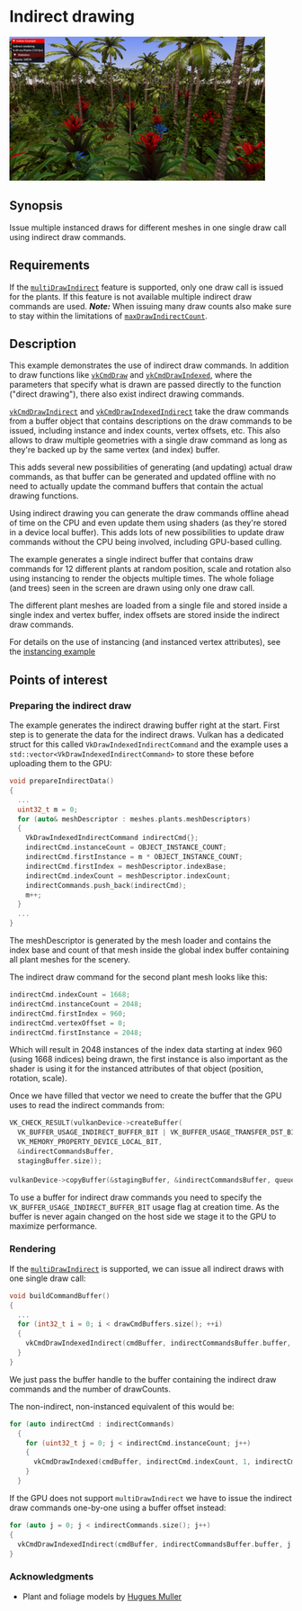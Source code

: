 # Indirect drawing

<img src="../../screenshots/indirectdraw.jpg" height="256px">

## Synopsis

Issue multiple instanced draws for different meshes in one single draw call using indirect draw commands.

## Requirements
If the [`multiDrawIndirect`](http://vulkan.gpuinfo.org/listreports.php?feature=multiDrawIndirect) feature is supported, only one draw call is issued for the plants. If this feature is not available multiple indirect draw commands are used. ***Note:*** When issuing many draw counts also make sure to stay within the limitations of [`maxDrawIndirectCount`](http://vulkan.gpuinfo.org/listreports.php?limit=maxDrawIndirectCount).

## Description

This example demonstrates the use of indirect draw commands. In addition to draw functions like [`vkCmdDraw`](https://www.khronos.org/registry/vulkan/specs/1.0/man/html/vkCmdDraw.html) and [`vkCmdDrawIndexed`](https://www.khronos.org/registry/vulkan/specs/1.0/man/html/vkCmdDrawIndexed.html), where the parameters that specify what is drawn are passed directly to the function ("direct drawing"), there also exist indirect drawing commands.

[`vkCmdDrawIndirect`](https://www.khronos.org/registry/vulkan/specs/1.0/man/html/vkCmdDrawIndirect.html) and [`vkCmdDrawIndexedIndirect`](https://www.khronos.org/registry/vulkan/specs/1.0/man/html/vkCmdDrawIndexedIndirect.html) take the draw commands from a buffer object that contains descriptions on the draw commands to be issued, including instance and index counts, vertex offsets, etc. This also allows to draw multiple geometries with a single draw command as long as they're backed up by the same vertex (and index) buffer.

This adds several new possibilities of generating (and updating) actual draw commands, as that buffer can be generated and updated offline with no need to actually update the command buffers that contain the actual drawing functions.

Using indirect drawing you can generate the draw commands offline ahead of time on the CPU and even update them using shaders (as they're stored in a device local buffer). This adds lots of new possibilities to update draw commands without the CPU being involved, including GPU-based culling.

The example generates a single indirect buffer that contains draw commands for 12 different plants at random position, scale and rotation also using instancing to render the objects multiple times. The whole foliage (and trees) seen in the screen are drawn using only one draw call.

The different plant meshes are loaded from a single file and stored inside a single index and vertex buffer, index offsets are stored inside the indirect draw commands.

For details on the use of instancing (and instanced vertex attributes), see the [instancing example](../instancing)

## Points of interest

### Preparing the indirect draw
The example generates the indirect drawing buffer right at the start. First step is to generate the data for the indirect draws. Vulkan has a dedicated struct for this called `VkDrawIndexedIndirectCommand` and the example uses a `std::vector<VkDrawIndexedIndirectCommand>` to store these before uploading them to the GPU:
```cpp
void prepareIndirectData()
{
  ...
  uint32_t m = 0;
  for (auto& meshDescriptor : meshes.plants.meshDescriptors)
  {
    VkDrawIndexedIndirectCommand indirectCmd{};
    indirectCmd.instanceCount = OBJECT_INSTANCE_COUNT;
    indirectCmd.firstInstance = m * OBJECT_INSTANCE_COUNT;
    indirectCmd.firstIndex = meshDescriptor.indexBase;
    indirectCmd.indexCount = meshDescriptor.indexCount;
    indirectCommands.push_back(indirectCmd);
    m++;
  }
  ...
}
```
The meshDescriptor is generated by the mesh loader and contains the index base and count of that mesh inside the global index buffer containing all plant meshes for the scenery.

The indirect draw command for the second plant mesh looks like this:
```cpp
indirectCmd.indexCount = 1668;
indirectCmd.instanceCount = 2048;
indirectCmd.firstIndex = 960;
indirectCmd.vertexOffset = 0;
indirectCmd.firstInstance = 2048;
```
Which will result in 2048 instances of the index data starting at index 960 (using 1668 indices) being drawn, the first instance is also important as the shader is using it for the instanced attributes of that object (position, rotation, scale).

Once we have filled that vector we need to create the buffer that the GPU uses to read the indirect commands from:

```cpp
VK_CHECK_RESULT(vulkanDevice->createBuffer(
  VK_BUFFER_USAGE_INDIRECT_BUFFER_BIT | VK_BUFFER_USAGE_TRANSFER_DST_BIT,
  VK_MEMORY_PROPERTY_DEVICE_LOCAL_BIT,
  &indirectCommandsBuffer,
  stagingBuffer.size));

vulkanDevice->copyBuffer(&stagingBuffer, &indirectCommandsBuffer, queue);
```
To use a buffer for indirect draw commands you need to specify the ```VK_BUFFER_USAGE_INDIRECT_BUFFER_BIT``` usage flag at creation time. As the buffer is never again changed on the host side we stage it to the GPU to maximize performance.

### Rendering
If the [`multiDrawIndirect`](http://vulkan.gpuinfo.org/listreports.php?feature=multiDrawIndirect) is supported, we can issue all indirect draws with one single draw call:
```cpp
void buildCommandBuffer()
{
  ...
  for (int32_t i = 0; i < drawCmdBuffers.size(); ++i)
  {
    vkCmdDrawIndexedIndirect(cmdBuffer, indirectCommandsBuffer.buffer, 0, indirectDrawCount, sizeof(VkDrawIndexedIndirectCommand));
  }
}
```
We just pass the buffer handle to the buffer containing the indirect draw commands and the number of drawCounts.

The non-indirect, non-instanced equivalent of this would be:
```cpp
for (auto indirectCmd : indirectCommands)
  {
    for (uint32_t j = 0; j < indirectCmd.instanceCount; j++)
    {
      vkCmdDrawIndexed(cmdBuffer, indirectCmd.indexCount, 1, indirectCmd.firstIndex, 0, indirectCmd.firstInstance + j);
    }
  }
```

If the GPU does not support ```multiDrawIndirect``` we have to issue the indirect draw commands one-by-one using a buffer offset instead:
```cpp
for (auto j = 0; j < indirectCommands.size(); j++)
{
  vkCmdDrawIndexedIndirect(cmdBuffer, indirectCommandsBuffer.buffer, j * sizeof(VkDrawIndexedIndirectCommand), 1, sizeof(VkDrawIndexedIndirectCommand));
}
```

### Acknowledgments
- Plant and foliage models by [Hugues Muller](http://www.yughues-folio.com/)
